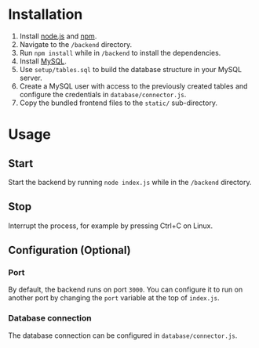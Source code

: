 # Installation

1. Install [node.js](https://nodejs.org/en/) and [npm](https://www.npmjs.com/).
2. Navigate to the `/backend` directory.
3. Run `npm install` while in `/backend` to install the dependencies.
4. Install [MySQL](https://www.mysql.com/).
5. Use `setup/tables.sql` to build the database structure in your MySQL server.
6. Create a MySQL user with access to the previously created tables and configure the credentials in `database/connector.js`.
7. Copy the bundled frontend files to the `static/` sub-directory.

# Usage 
## Start
Start the backend by running `node index.js` while in the `/backend` directory.

## Stop
Interrupt the process, for example by pressing Ctrl+C on Linux.

## Configuration (Optional)
### Port
By default, the backend runs on port `3000`. You can configure it to run on another port by changing the `port` variable at the top of `index.js`.

### Database connection
The database connection can be configured in `database/connector.js`.
